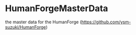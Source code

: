 # HumanForgeMasterData
the master data for the HumanForge (https://github.com/ysm-suzuki/HumanForge)
